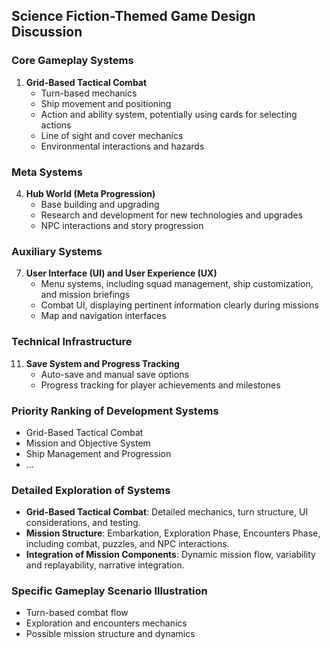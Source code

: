 
## Science Fiction-Themed Game Design Discussion

### Core Gameplay Systems
1. **Grid-Based Tactical Combat**
   - Turn-based mechanics
   - Ship movement and positioning
   - Action and ability system, potentially using cards for selecting actions
   - Line of sight and cover mechanics
   - Environmental interactions and hazards

### Meta Systems
4. **Hub World (Meta Progression)**
   - Base building and upgrading
   - Research and development for new technologies and upgrades
   - NPC interactions and story progression

### Auxiliary Systems
7. **User Interface (UI) and User Experience (UX)**
   - Menu systems, including squad management, ship customization, and mission briefings
   - Combat UI, displaying pertinent information clearly during missions
   - Map and navigation interfaces

### Technical Infrastructure
11. **Save System and Progress Tracking**
    - Auto-save and manual save options
    - Progress tracking for player achievements and milestones

### Priority Ranking of Development Systems
- Grid-Based Tactical Combat
- Mission and Objective System
- Ship Management and Progression
- ...

### Detailed Exploration of Systems
- **Grid-Based Tactical Combat**: Detailed mechanics, turn structure, UI considerations, and testing.
- **Mission Structure**: Embarkation, Exploration Phase, Encounters Phase, including combat, puzzles, and NPC interactions.
- **Integration of Mission Components**: Dynamic mission flow, variability and replayability, narrative integration.

### Specific Gameplay Scenario Illustration
- Turn-based combat flow
- Exploration and encounters mechanics
- Possible mission structure and dynamics
